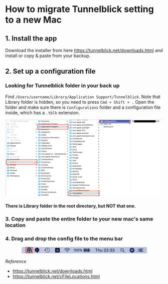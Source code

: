 # How to migrate Tunnelblick setting to a new Mac

## 1. Install the app
Download the installer from here <https://tunnelblick.net/downloads.html> and install or copy & paste from your backup.

## 2. Set up a configuration file

### Looking for Tunnelblick folder in your back up

Find `/Users/username/Library/Application Support/Tunnelblick`. Note that Library folder is hidden, so you need to press `Cmd + Shift + .` Open the folder and make sure there is `Configurations` folder and a configuration file inside, which has a `.tblk` extension.

<p align="center">
<img src="/images/vpn_location.png" width="500">
</P>

#### There is Library folder in the root directory, but NOT that one.

### 3. Copy and paste the entire folder to your new mac's same location

### 4. Drag and drop the config file to the menu bar
<p align="center">
<img src="/images/tblk.png" width="400">
</P>

*Reference*
- <https://tunnelblick.net/downloads.html>
- <https://tunnelblick.net/cFileLocations.html>